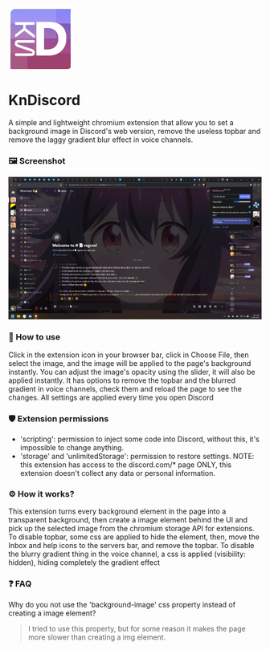 ![KnD icon](/icon128.png)
# KnDiscord
A simple and lightweight chromium extension that allow you to set a background image in Discord's web version, remove the useless topbar and remove the laggy gradient blur effect in voice channels.

### 🖼️ Screenshot

![KnD screenshot](/screenshot.webp)

### 🤔 How to use

Click in the extension icon in your browser bar, click in Choose File, then select the image, and the image will be applied to the page's background instantly.
You can adjust the image's opacity using the slider, it will also be applied instantly.
It has options to remove the topbar and the blurred gradient in voice channels, check them and reload the page to see the changes.
All settings are applied every time you open Discord

### 🛡️ Extension permissions

- 'scripting': permission to inject some code into Discord, without this, it's impossible to change anything.
- 'storage' and 'unlimitedStorage': permission to restore settings.
NOTE: this extension has access to the discord.com/* page ONLY, this extension doesn't collect any data or personal information.

### ⚙️ How it works?

This extension turns every background element in the page into a transparent background, then create a image element behind the UI and pick up the selected image from the chromium storage API for extensions.
To disable topbar, some css are applied to hide the element, then, move the Inbox and help icons to the servers bar, and remove the topbar.
To disable the blurry gradient thing in the voice channel, a css is applied (visibility: hidden), hiding completely the gradient effect

### ❓ FAQ

Why do you not use the 'background-image' css property instead of creating a image element?
> I tried to use this property, but for some reason it makes the page more slower than creating a img element.

